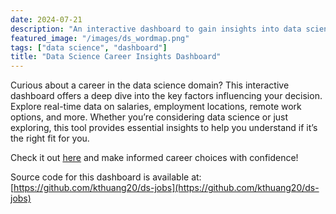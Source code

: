```yaml
---
date: 2024-07-21
description: "An interactive dashboard to gain insights into data science salaries, job locations, and employment trends to help you decide if a career in data science fits your goals."
featured_image: "/images/ds_wordmap.png"
tags: ["data science", "dashboard"]
title: "Data Science Career Insights Dashboard"
---
```


Curious about a career in the data science domain? This interactive dashboard offers a deep dive into the key factors influencing your decision. Explore real-time data on salaries, employment locations, remote work options, and more. Whether you’re considering data science or just exploring, this tool provides essential insights to help you understand if it’s the right fit for you.

Check it out [here](https://ds-jobs.streamlit.app/) and make informed career choices with confidence!


Source code for this dashboard is available at: [https://github.com/kthuang20/ds-jobs](https://github.com/kthuang20/ds-jobs)
